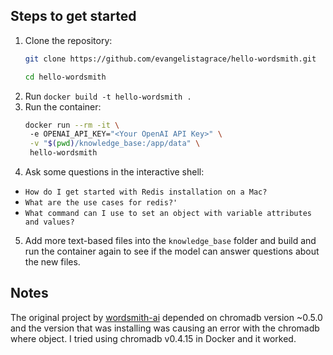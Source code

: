 ## Steps to get started
1. Clone the repository:
   ```bash
   git clone https://github.com/evangelistagrace/hello-wordsmith.git
   ```
    ```bash
    cd hello-wordsmith
    ```
2. Run `docker build -t hello-wordsmith .`
3. Run the container:
   ```bash
   docker run --rm -it \            
    -e OPENAI_API_KEY="<Your OpenAI API Key>" \
    -v "$(pwd)/knowledge_base:/app/data" \
    hello-wordsmith
   ```
4. Ask some questions in the interactive shell:
- `How do I get started with Redis installation on a Mac?` 
- `What are the use cases for redis?'`
- `What command can I use to set an object with variable attributes and values?`
5. Add more text-based files into the `knowledge_base` folder and build and run the container again to see if the model can answer questions about the new files.

## Notes
The original project by [wordsmith-ai](https://github.com/wordsmith-ai/hello-wordsmith) depended on chromadb version ~0.5.0 and the version that was installing was causing an error with the chromadb where object. I tried using chromadb v0.4.15 in Docker and it worked.